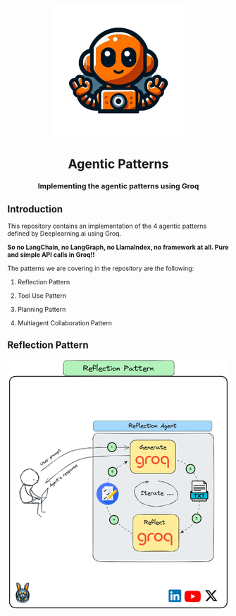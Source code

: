 <p align="center">
    <img alt="logo" src="img/logo.png" width=300 />
    <h1 align="center">Agentic Patterns</h1>
    <h3 align="center">Implementing the agentic patterns using Groq</h3>
</p>



## Introduction

This repository contains an implementation of the 4 agentic
patterns defined by Deeplearning.ai using Groq.

**So no LangChain, no LangGraph, no LlamaIndex, no framework at all. Pure and simple API calls in Groq!!**

The patterns we are covering in the repository are the following:

1. Reflection Pattern

2. Tool Use Pattern

3. Planning Pattern

4. Multiagent Collaboration Pattern


## Reflection Pattern

![alt text](reflection_pattern.png)

